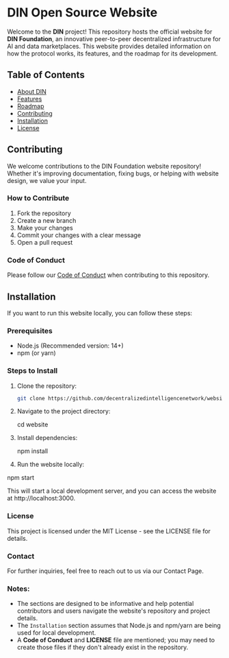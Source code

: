 # DIN Open Source Website

Welcome to the **DIN** project! This repository hosts the official website for **DIN Foundation**, an innovative peer-to-peer decentralized infrastructure for AI and data marketplaces. This website provides detailed information on how the protocol works, its features, and the roadmap for its development.

## Table of Contents

- [About DIN](#about-DIN)
- [Features](#features)
- [Roadmap](#roadmap)
- [Contributing](#contributing)
- [Installation](#installation)
- [License](#license)

## Contributing

We welcome contributions to the DIN Foundation website repository! Whether it's improving documentation, fixing bugs, or helping with website design, we value your input.

### How to Contribute

1. Fork the repository
2. Create a new branch
3. Make your changes
4. Commit your changes with a clear message
5. Open a pull request

### Code of Conduct

Please follow our [Code of Conduct](CODE_OF_CONDUCT.md) when contributing to this repository.

## Installation

If you want to run this website locally, you can follow these steps:

### Prerequisites
- Node.js (Recommended version: 14+)
- npm (or yarn)

### Steps to Install

1. Clone the repository:

   ```bash
   git clone https://github.com/decentralizedintelligencenetwork/website.git

2. Navigate to the project directory:

   cd website

3. Install dependencies:

   npm install

4. Run the website locally:

  npm start

This will start a local development server, and you can access the website at http://localhost:3000.

### License

This project is licensed under the MIT License - see the LICENSE file for details.

### Contact

For further inquiries, feel free to reach out to us via our Contact Page.


### Notes:
- The sections are designed to be informative and help potential contributors and users navigate the website's repository and project details.
- The `Installation` section assumes that Node.js and npm/yarn are being used for local development.
- A **Code of Conduct** and **LICENSE** file are mentioned; you may need to create those files if they don't already exist in the repository.
